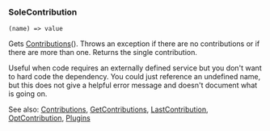 ### SoleContribution

``` suneido
(name) => value
```

Gets [Contributions](<Contributions.md>)(). Throws an exception if there are no contributions or if there are more than one. Returns the single contribution.

Useful when code requires an externally defined service but you don't want to hard code the dependency. You could just reference an undefined name, but this does not give a helpful error message and doesn't document what is going on.


See also:
[Contributions](<Contributions.md>),
[GetContributions](<GetContributions.md>),
[LastContribution](<LastContribution.md>),
[OptContribution](<OptContribution.md>),
[Plugins](<Plugins.md>)
